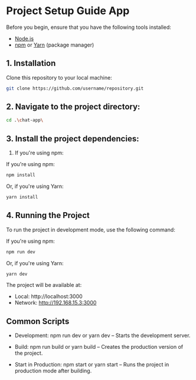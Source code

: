 # Project Setup Guide App

Before you begin, ensure that you have the following tools installed:

- [Node.js](https://nodejs.org/) 
- [npm](https://www.npmjs.com/) or [Yarn](https://yarnpkg.com/) (package manager)

## 1. Installation

Clone this repository to your local machine:

```bash
git clone https://github.com/username/repository.git
```
 
##  2. Navigate to the project directory:

```bash 
cd .\chat-app\
```

## 3. Install the project dependencies:

1. If you're using npm:

If you're using npm:

```bash 
npm install
```

Or, if you're using Yarn:

```bash 
yarn install
```
##  4. Running the Project

To run the project in development mode, use the following command:

If you're using npm:


```bash 
npm run dev
```

Or, if you're using Yarn:

```bash 
yarn dev
```
The project will be available at:

   - Local:        http://localhost:3000
   - Network:      http://192.168.15.3:3000


## Common Scripts


- Development: npm run dev or yarn dev – Starts the development server.

- Build: npm run build or yarn build – Creates the production version of the project.

- Start in Production: npm start or yarn start – Runs the project in production mode after building.